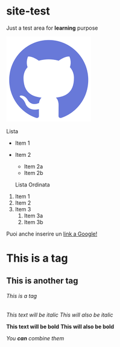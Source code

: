 # site-test
Just a test area for **learning** purpose

![GitHub Logo](download.png)

Lista
* Item 1
* Item 2
  * Item 2a
  * Item 2b
  
  Lista Ordinata
  
1. Item 1
1. Item 2
1. Item 3
   1. Item 3a
   1. Item 3b

Puoi anche inserire un [link a Google!](http://google.com)

# This is a tag 
## This is another tag
###### This is a tag

*This text will be italic*
_This will also be italic_

**This text will be bold**
__This will also be bold__

_You **can** combine them_
